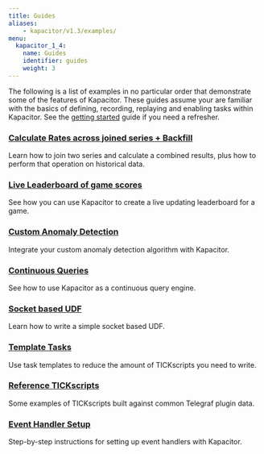 ```yaml
---
title: Guides
aliases:
    - kapacitor/v1.3/examples/
menu:
  kapacitor_1_4:
    name: Guides
    identifier: guides
    weight: 3
---
```


The following is a list of examples in no particular order that demonstrate some of the features of Kapacitor.
These guides assume your are familiar with the basics of defining, recording, replaying and enabling tasks within Kapacitor.
See the [getting started](/kapacitor/v1.3/introduction/getting_started/) guide if you need a refresher.

### [Calculate Rates across joined series + Backfill](/kapacitor/v1.3/guides/join_backfill/)

Learn how to join two series and calculate a combined results, plus how to perform that operation on historical data.

### [Live Leaderboard of game scores](/kapacitor/v1.3/guides/live_leaderboard/)

See how you can use Kapacitor to create a live updating leaderboard for a game.

### [Custom Anomaly Detection](/kapacitor/v1.3/guides/anomaly_detection/)

Integrate your custom anomaly detection algorithm with Kapacitor.

### [Continuous Queries](/kapacitor/v1.3/guides/continuous_queries/)

See how to use Kapacitor as a continuous query engine.

### [Socket based UDF](/kapacitor/v1.3/guides/socket_udf/)

Learn how to write a simple socket based UDF.

### [Template Tasks](/kapacitor/v1.3/guides/template_tasks/)

Use task templates to reduce the amount of TICKscripts you need to write.

### [Reference TICKscripts](/kapacitor/v1.3/guides/reference_scripts/)

Some examples of TICKscripts built against common Telegraf plugin data.

### [Event Handler Setup](/kapacitor/v1.3/guides/event-handler-setup/)

Step-by-step instructions for setting up event handlers with Kapacitor.
